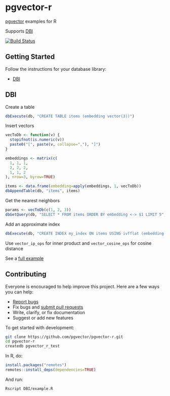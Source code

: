# pgvector-r

[pgvector](https://github.com/pgvector/pgvector) examples for R

Supports [DBI](https://github.com/r-dbi/DBI)

[![Build Status](https://github.com/pgvector/pgvector-r/workflows/build/badge.svg?branch=master)](https://github.com/pgvector/pgvector-r/actions)

## Getting Started

Follow the instructions for your database library:

- [DBI](#dbi)

## DBI

Create a table

```r
dbExecute(db, "CREATE TABLE items (embedding vector(3))")
```

Insert vectors

```r
vecToDb <- function(v) {
  stopifnot(is.numeric(v))
  paste0("[", paste(v, collapse=","), "]")
}

embeddings <- matrix(c(
  1, 1, 1,
  2, 2, 2,
  1, 1, 2
), nrow=3, byrow=TRUE)

items <- data.frame(embedding=apply(embeddings, 1, vecToDb))
dbAppendTable(db, "items", items)
```

Get the nearest neighbors

```r
params <- vecToDb(c(1, 2, 3))
dbGetQuery(db, "SELECT * FROM items ORDER BY embedding <-> $1 LIMIT 5", params=params)
```

Add an approximate index

```r
dbExecute(db, "CREATE INDEX my_index ON items USING ivfflat (embedding vector_l2_ops)")
```

Use `vector_ip_ops` for inner product and `vector_cosine_ops` for cosine distance

See a [full example](DBI/example.R)

## Contributing

Everyone is encouraged to help improve this project. Here are a few ways you can help:

- [Report bugs](https://github.com/pgvector/pgvector-r/issues)
- Fix bugs and [submit pull requests](https://github.com/pgvector/pgvector-r/pulls)
- Write, clarify, or fix documentation
- Suggest or add new features

To get started with development:

```sh
git clone https://github.com/pgvector/pgvector-r.git
cd pgvector-r
createdb pgvector_r_test
```

In R, do:

```r
install.packages("remotes")
remotes::install_deps(dependencies=TRUE)
```

And run:

```sh
Rscript DBI/example.R
```

